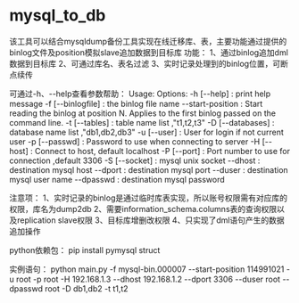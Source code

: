 # mysql_to_db
该工具可以结合mysqldump备份工具实现在线迁移库、表，主要功能通过提供的binlog文件及position模拟slave追加数据到目标库
功能：
	1、通过binlog追加dml数据到目标库
	2、可通过库名、表名过滤
	3、实时记录处理到的binlog位置，可断点续传

可通过-h、--help查看参数帮助：
	Usage:
    	Options:
      		-h [--help] : print help message
      		-f [--binlogfile] : the  binlog file name
      		--start-position : Start reading the binlog at position N. Applies to the
                                    first binlog passed on the command line.
            -t [--tables] : table name list ,"t1,t2,t3"
            -D [--databases] : database name list ,"db1,db2,db3"
            -u [--user] : User for login if not current user
            -p [--passwd] : Password to use when connecting to server
            -H [--host] : Connect to host, default localhost
            -P [--port] : Port number to use for connection ,default 3306
            -S [--socket] : mysql unix socket
            --dhost : destination mysql host
            --dport : destination mysql port
            --duser : destination mysql user name
            --dpasswd : destination mysql password
			
注意项：
	1、实时记录的binlog是通过临时库表实现，所以账号权限需有对应库的权限，库名为dump2db
	2、需要information_schema.columns表的查询权限以及replication slave权限
	3、目标库增删改权限
	4、只实现了dml语句产生的数据追加操作
	
python依赖包：
	pip install pymysql struct 
	
实例语句：
	python main.py  -f mysql-bin.000007 --start-position 114991021 -u root -p root -H 192.168.1.3  --dhost 192.168.1.2 --dport 3306 --duser root --dpasswd root -D db1,db2 -t t1,t2